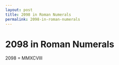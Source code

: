 ```yaml
---
layout: post
title: 2098 in Roman Numerals
permalink: 2098-in-roman-numerals
---
```


# 2098 in Roman Numerals

2098 = MMXCVIII
